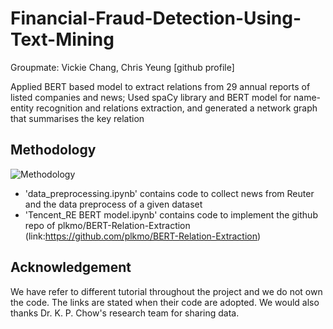 # Financial-Fraud-Detection-Using-Text-Mining
Groupmate: Vickie Chang, Chris Yeung [github profile]

Applied BERT based model to extract relations from 29 annual reports of listed companies and news; Used spaCy library and BERT model for name-entity recognition and relations extraction, and generated a network graph that summarises the key relation

## Methodology

![Methodology](https://user-images.githubusercontent.com/61792992/150742131-61a8e895-6b38-43e3-8c62-7b68558f840e.PNG)


- 'data_preprocessing.ipynb' contains code to collect news from Reuter and the data preprocess of a given dataset
- 'Tencent_RE BERT model.ipynb' contains code to implement the github repo of plkmo/BERT-Relation-Extraction (link:https://github.com/plkmo/BERT-Relation-Extraction)

## Acknowledgement
We have refer to different tutorial throughout the project and we do not own the code. The links are stated when their code are adopted. We would also thanks Dr. K. P. Chow's research team for sharing data.
